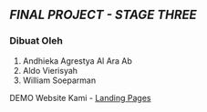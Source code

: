 ## _FINAL PROJECT - STAGE THREE_

### Dibuat Oleh

1. Andhieka Agrestya Al Ara Ab
2. Aldo Vierisyah
3. William Soeparman

DEMO Website Kami - [Landing Pages](https://digital-marketing-fp3.netlify.app)
